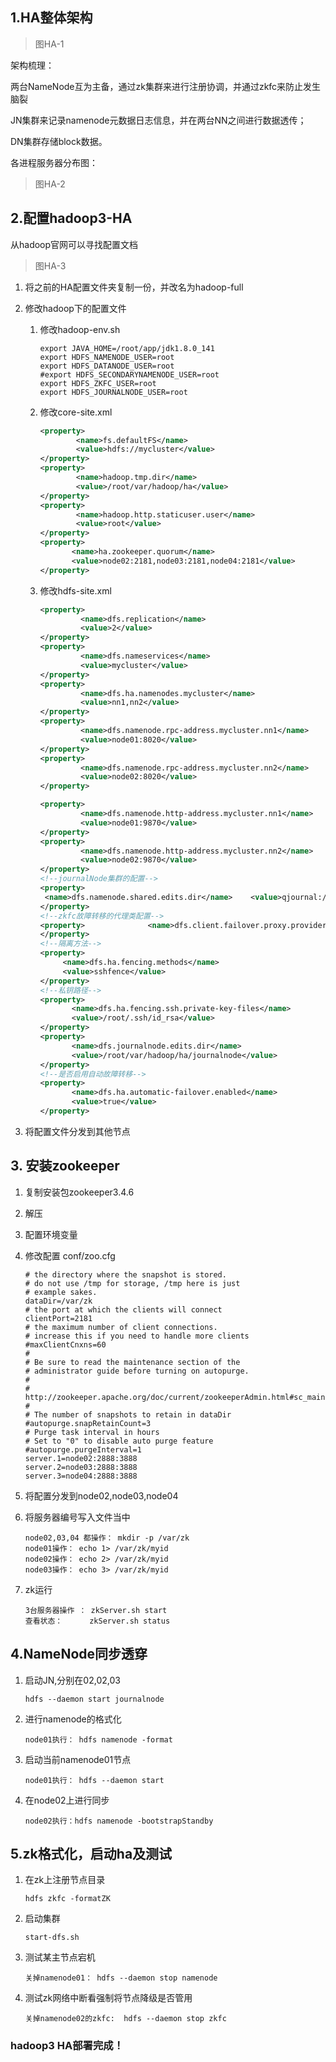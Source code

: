 ## 1.HA整体架构

> 图HA-1

架构梳理：

​	两台NameNode互为主备，通过zk集群来进行注册协调，并通过zkfc来防止发生脑裂

JN集群来记录namenode元数据日志信息，并在两台NN之间进行数据透传；

DN集群存储block数据。



各进程服务器分布图：

> 图HA-2



## 2.配置hadoop3-HA

从hadoop官网可以寻找配置文档

> 图HA-3

1. 将之前的HA配置文件夹复制一份，并改名为hadoop-full

2. 修改hadoop下的配置文件

   1. 修改hadoop-env.sh

      ```shell
      export JAVA_HOME=/root/app/jdk1.8.0_141
      export HDFS_NAMENODE_USER=root
      export HDFS_DATANODE_USER=root
      #export HDFS_SECONDARYNAMENODE_USER=root
      export HDFS_ZKFC_USER=root
      export HDFS_JOURNALNODE_USER=root
      ```

   2. 修改core-site.xml

      ```xml
      <property>
              <name>fs.defaultFS</name>
              <value>hdfs://mycluster</value>
      </property>
      <property>
              <name>hadoop.tmp.dir</name>
              <value>/root/var/hadoop/ha</value>
      </property>
      <property>
              <name>hadoop.http.staticuser.user</name>
              <value>root</value>
      </property>
      <property>
             <name>ha.zookeeper.quorum</name>
             <value>node02:2181,node03:2181,node04:2181</value>
      </property>
      ```

   3. 修改hdfs-site.xml

      ```xml
      <property>
               <name>dfs.replication</name>
               <value>2</value>
      </property>
      <property>
               <name>dfs.nameservices</name>
               <value>mycluster</value>
      </property>
      <property>
               <name>dfs.ha.namenodes.mycluster</name>
               <value>nn1,nn2</value>
      </property>
      <property>
               <name>dfs.namenode.rpc-address.mycluster.nn1</name>
               <value>node01:8020</value>
      </property>
      <property>
               <name>dfs.namenode.rpc-address.mycluster.nn2</name>
               <value>node02:8020</value>
      </property>
      
      <property>
               <name>dfs.namenode.http-address.mycluster.nn1</name>
               <value>node01:9870</value>
      </property>
      <property>
               <name>dfs.namenode.http-address.mycluster.nn2</name>
               <value>node02:9870</value>
      </property>
      <!--journalNode集群的配置-->
      <property>
       <name>dfs.namenode.shared.edits.dir</name>    <value>qjournal://node01:8485;node02:8485;node03:8485/mycluster</value>
      </property>
      <!--zkfc故障转移的代理类配置-->
      <property>              <name>dfs.client.failover.proxy.provider.mycluster</name>                <value>org.apache.hadoop.hdfs.server.namenode.ha.ConfiguredFailoverProxyProvider</value>
      </property>
      <!--隔离方法-->
      <property>
           <name>dfs.ha.fencing.methods</name>
           <value>sshfence</value>
      </property>
      <!--私钥路径-->
      <property>
             <name>dfs.ha.fencing.ssh.private-key-files</name>
             <value>/root/.ssh/id_rsa</value>
      </property>
      <property>
             <name>dfs.journalnode.edits.dir</name>
             <value>/root/var/hadoop/ha/journalnode</value>
      </property>
      <!--是否启用自动故障转移-->
      <property>
             <name>dfs.ha.automatic-failover.enabled</name>
             <value>true</value>
      </property>
      ```

      

3. 将配置文件分发到其他节点



## 3. 安装zookeeper

1. 复制安装包zookeeper3.4.6

2. 解压

3. 配置环境变量

4. 修改配置 conf/zoo.cfg

   ```shell
   # the directory where the snapshot is stored.
   # do not use /tmp for storage, /tmp here is just 
   # example sakes.
   dataDir=/var/zk
   # the port at which the clients will connect
   clientPort=2181
   # the maximum number of client connections.
   # increase this if you need to handle more clients
   #maxClientCnxns=60
   #
   # Be sure to read the maintenance section of the 
   # administrator guide before turning on autopurge.
   #
   # http://zookeeper.apache.org/doc/current/zookeeperAdmin.html#sc_maintenance
   #
   # The number of snapshots to retain in dataDir
   #autopurge.snapRetainCount=3
   # Purge task interval in hours
   # Set to "0" to disable auto purge feature
   #autopurge.purgeInterval=1
   server.1=node02:2888:3888
   server.2=node03:2888:3888
   server.3=node04:2888:3888
   ```

5. 将配置分发到node02,node03,node04

6. 将服务器编号写入文件当中

   ```shell
   node02,03,04 都操作： mkdir -p /var/zk
   node01操作： echo 1> /var/zk/myid
   node02操作： echo 2> /var/zk/myid
   node03操作： echo 3> /var/zk/myid
   ```

7. zk运行

   ```shell
   3台服务器操作 ： zkServer.sh start
   查看状态：      zkServer.sh status
   ```



## 4.NameNode同步透穿

1. 启动JN,分别在02,02,03

   ```
   hdfs --daemon start journalnode
   ```

2. 进行namenode的格式化

   ```
   node01执行： hdfs namenode -format
   ```

3. 启动当前namenode01节点

   ```
   node01执行： hdfs --daemon start
   ```

4. 在node02上进行同步

   ```
   node02执行：hdfs namenode -bootstrapStandby
   ```



## 5.zk格式化，启动ha及测试

1. 在zk上注册节点目录

   ```
   hdfs zkfc -formatZK
   ```

2. 启动集群

   ```
   start-dfs.sh
   ```

3. 测试某主节点宕机

   ```
   关掉namenode01： hdfs --daemon stop namenode
   ```

4. 测试zk网络中断看强制将节点降级是否管用

   ```
   关掉namenode02的zkfc:  hdfs --daemon stop zkfc
   ```



### hadoop3 HA部署完成！

